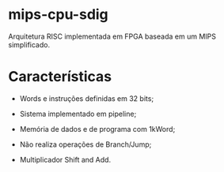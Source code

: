 # mips-cpu-sdig
Arquitetura RISC implementada em FPGA baseada em um MIPS simplificado.
# Características 
- Words e instruções definidas em 32 bits; 

- Sistema implementado em pipeline; 

- Memória de dados e de programa com 1kWord;

- Não realiza operações de Branch/Jump;

- Multiplicador Shift and Add.
